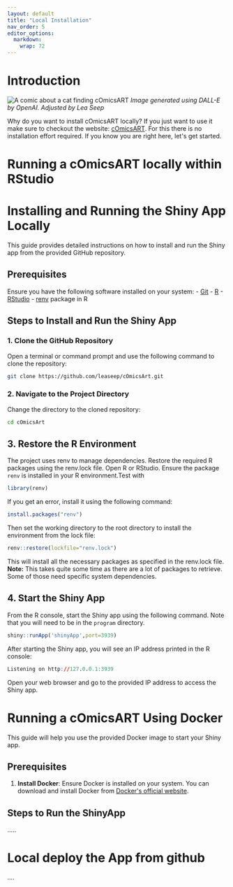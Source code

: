```yaml
---
layout: default
title: "Local Installation"
nav_order: 5
editor_options: 
  markdown: 
    wrap: 72
---
```


# Introduction

![A comic about a cat finding
cOmicsART](/cOmicsArt/assets/images/cOmicsTurtle.png) *Image generated
using DALL-E by OpenAI. Adjusted by Lea Seep*

Why do you want to install cOmicsART locally? If you just want to use it
make sure to checkout the website:
[cOmicsART](https://shiny.iaas.uni-bonn.de/cOmicsArt/). For this there
is no installation effort required. If you know you are right here,
let's get started.

# Running a cOmicsART locally within RStudio

# Installing and Running the Shiny App Locally

This guide provides detailed instructions on how to install and run the
Shiny app from the provided GitHub repository.

## Prerequisites

Ensure you have the following software installed on your system: -
[Git](https://git-scm.com/) - [R](https://www.r-project.org/) -
[RStudio](https://rstudio.com/products/rstudio/download/) -
[renv](https://rstudio.github.io/renv/articles/renv.html) package in R

## Steps to Install and Run the Shiny App

### 1. Clone the GitHub Repository

Open a terminal or command prompt and use the following command to clone
the repository:

``` bash
git clone https://github.com/leaseep/cOmicsArt.git
```

### 2. Navigate to the Project Directory

Change the directory to the cloned repository:

``` bash
cd cOmicsArt
```

## 3. Restore the R Environment

The project uses renv to manage dependencies. Restore the required R
packages using the renv.lock file. Open R or RStudio. Ensure the package
`renv` is installed in your R environment.Test with

``` r
library(renv)
```

If you get an error, install it using the following command:

``` r
install.packages("renv")
```

Then set the working directory to the root directory to install the
environment from the lock file:

``` r
renv::restore(lockfile="renv.lock")
```

This will install all the necessary packages as specified in the
renv.lock file. **Note:** This takes quite some time as there are a lot of packages to retrieve. 
Some of those need specific system dependencies. 

## 4. Start the Shiny App

From the R console, start the Shiny app using the following command.
Note that you will need to be in the `program` directory.

``` r
shiny::runApp('shinyApp',port=3939)
```

After starting the Shiny app, you will see an IP address printed in the
R console:

``` r
Listening on http://127.0.0.1:3939
```

Open your web browser and go to the provided IP address to access the
Shiny app.

# Running a cOmicsART Using Docker

This guide will help you use the provided Docker image to start your
Shiny app.

## Prerequisites

1.  **Install Docker**: Ensure Docker is installed on your system. You
    can download and install Docker from [Docker's official
    website](https://www.docker.com/get-started).

## Steps to Run the ShinyApp

.....

# Local deploy the App from github

....
